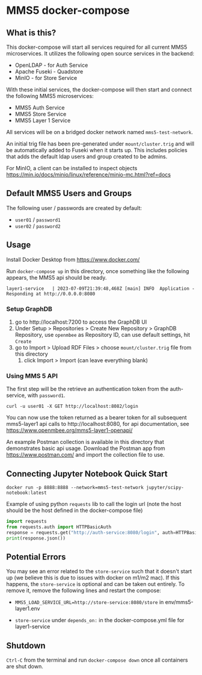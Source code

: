 # MMS5 docker-compose

## What is this?
This docker-compose will start all services required for all current MMS5 microservices. It utilizes the following open source services in the backend:

- OpenLDAP - for Auth Service
- Apache Fuseki - Quadstore
- MinIO - for Store Service

With these initial services, the docker-compose will then start and connect the following MMS5 microservices:

- MMS5 Auth Service
- MMS5 Store Service
- MMS5 Layer 1 Service

All services will be on a bridged docker network named `mms5-test-network`.

An initial trig file has been pre-generated under `mount/cluster.trig` and will be automatically added to Fuseki when it starts up. This includes policies that adds the default ldap users and group created to be admins.

For MinIO, a client can be installed to inspect objects https://min.io/docs/minio/linux/reference/minio-mc.html?ref=docs

## Default MMS5 Users and Groups
The following user / passwords are created by default:
- `user01` / `password1`
- `user02` / `password2`

## Usage
Install Docker Desktop from https://www.docker.com/

Run `docker-compose up` in this directory, once something like the following appears, the MMS5 api should be ready.

    layer1-service   | 2023-07-09T21:39:48,468Z [main] INFO  Application - Responding at http://0.0.0.0:8080

### Setup GraphDB

1. go to http://localhost:7200 to access the GraphDB UI
2. Under Setup > Repositories > Create New Repository > GraphDB Repository, use `openmbee` as Repository ID, can use default settings, hit `Create`
3. go to Import > Upload RDF Files > choose `mount/cluster.trig` file from this directory
    1. click Import > Import (can leave everything blank)
   
### Using MMS 5 API
The first step will be the retrieve an authentication token from the auth-service, with `password1`. 

`curl -u user01 -X GET http://localhost:8082/login`

You can now use the token returned as a bearer token for all subsequent mms5-layer1 api calls to http://localhost:8080, for api documentation, see https://www.openmbee.org/mms5-layer1-openapi/

An example Postman collection is available in this directory that demonstrates basic api usage. Download the Postman app from https://www.postman.com/ and import the collection file to use.

## Connecting Jupyter Notebook Quick Start

    docker run -p 8888:8888 --network=mms5-test-network jupyter/scipy-notebook:latest

Example of using python `requests` lib to call the login url (note the host should be the host defined in the docker-compose file)

```python
import requests
from requests.auth import HTTPBasicAuth
response = requests.get("http://auth-service:8080/login", auth=HTTPBasicAuth('user01', 'password1'))
print(response.json())
```

## Potential Errors

You may see an error related to the `store-service` such that it doesn't start up (we believe this is due to issues with docker on m1/m2 mac). If this happens, the `store-service` is optional and can be taken out entirely. To remove it, remove the following lines and restart the compose:

- `MMS5_LOAD_SERVICE_URL=http://store-service:8080/store` in env/mms5-layer1.env

- `store-service` under `depends_on:` in the docker-compose.yml file for layer1-service

## Shutdown
`Ctrl-C` from the terminal and run `docker-compose down` once all containers are shut down.
